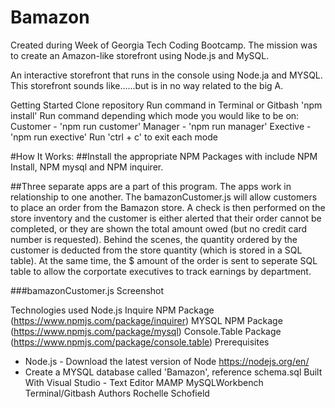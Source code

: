 # Bamazon
Created during Week of Georgia Tech Coding Bootcamp.  The mission was to create an Amazon-like storefront using Node.js and MySQL.

An interactive storefront that runs in the console using Node.ja and MYSQL. This storefront sounds like......but is in no way related to the big A.

Getting Started
Clone repository
Run command in Terminal or Gitbash 'npm install'
Run command depending which mode you would like to be on:
Customer - 'npm run customer'
Manager - 'npm run manager'
Exective - 'npm run exective'
Run 'ctrl + c' to exit each mode



#How It Works:
##Install the appropriate NPM Packages with include NPM Install, NPM mysql and NPM inquirer.

##Three separate apps are a part of this program. The apps work in relationship to one another. The bamazonCustomer.js will allow customers to place an order from the Bamazon store. A check is then performed on the store inventory and the customer is either alerted that their order cannot be completed, or they are shown the total amount owed (but no credit card number is requested). Behind the scenes, the quantity ordered by the customer is deducted from the store quantity (which is stored in a SQL table). At the same time, the $ amount of the order is sent to seperate SQL table to allow the corportate executives to track earnings by department.

###bamazonCustomer.js Screenshot






Technologies used
Node.js
Inquire NPM Package (https://www.npmjs.com/package/inquirer)
MYSQL NPM Package (https://www.npmjs.com/package/mysql)
Console.Table Package (https://www.npmjs.com/package/console.table)
Prerequisites
- Node.js - Download the latest version of Node https://nodejs.org/en/
- Create a MYSQL database called 'Bamazon', reference schema.sql
Built With
Visual Studio - Text Editor
MAMP
MySQLWorkbench
Terminal/Gitbash
Authors
Rochelle Schofield
